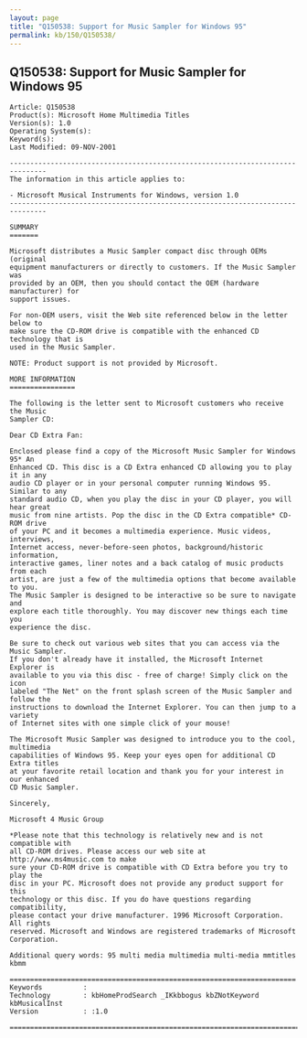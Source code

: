 ```yaml
---
layout: page
title: "Q150538: Support for Music Sampler for Windows 95"
permalink: kb/150/Q150538/
---
```


## Q150538: Support for Music Sampler for Windows 95

	Article: Q150538
	Product(s): Microsoft Home Multimedia Titles
	Version(s): 1.0
	Operating System(s): 
	Keyword(s): 
	Last Modified: 09-NOV-2001
	
	-------------------------------------------------------------------------------
	The information in this article applies to:
	
	- Microsoft Musical Instruments for Windows, version 1.0 
	-------------------------------------------------------------------------------
	
	SUMMARY
	=======
	
	Microsoft distributes a Music Sampler compact disc through OEMs (original
	equipment manufacturers or directly to customers. If the Music Sampler was
	provided by an OEM, then you should contact the OEM (hardware manufacturer) for
	support issues.
	
	For non-OEM users, visit the Web site referenced below in the letter below to
	make sure the CD-ROM drive is compatible with the enhanced CD technology that is
	used in the Music Sampler.
	
	NOTE: Product support is not provided by Microsoft.
	
	MORE INFORMATION
	================
	
	The following is the letter sent to Microsoft customers who receive the Music
	Sampler CD:
	
	Dear CD Extra Fan:
	
	Enclosed please find a copy of the Microsoft Music Sampler for Windows 95* An
	Enhanced CD. This disc is a CD Extra enhanced CD allowing you to play it in any
	audio CD player or in your personal computer running Windows 95. Similar to any
	standard audio CD, when you play the disc in your CD player, you will hear great
	music from nine artists. Pop the disc in the CD Extra compatible* CD-ROM drive
	of your PC and it becomes a multimedia experience. Music videos, interviews,
	Internet access, never-before-seen photos, background/historic information,
	interactive games, liner notes and a back catalog of music products from each
	artist, are just a few of the multimedia options that become available to you.
	The Music Sampler is designed to be interactive so be sure to navigate and
	explore each title thoroughly. You may discover new things each time you
	experience the disc.
	
	Be sure to check out various web sites that you can access via the Music Sampler.
	If you don't already have it installed, the Microsoft Internet Explorer is
	available to you via this disc - free of charge! Simply click on the icon
	labeled "The Net" on the front splash screen of the Music Sampler and follow the
	instructions to download the Internet Explorer. You can then jump to a variety
	of Internet sites with one simple click of your mouse!
	
	The Microsoft Music Sampler was designed to introduce you to the cool, multimedia
	capabilities of Windows 95. Keep your eyes open for additional CD Extra titles
	at your favorite retail location and thank you for your interest in our enhanced
	CD Music Sampler.
	
	Sincerely,
	
	Microsoft 4 Music Group
	
	*Please note that this technology is relatively new and is not compatible with
	all CD-ROM drives. Please access our web site at http://www.ms4music.com to make
	sure your CD-ROM drive is compatible with CD Extra before you try to play the
	disc in your PC. Microsoft does not provide any product support for this
	technology or this disc. If you do have questions regarding compatibility,
	please contact your drive manufacturer. 1996 Microsoft Corporation. All rights
	reserved. Microsoft and Windows are registered trademarks of Microsoft
	Corporation.
	
	Additional query words: 95 multi media multimedia multi-media mmtitles kbmm
	
	======================================================================
	Keywords          :  
	Technology        : kbHomeProdSearch _IKkbbogus kbZNotKeyword kbMusicalInst
	Version           : :1.0
	
	=============================================================================
	
